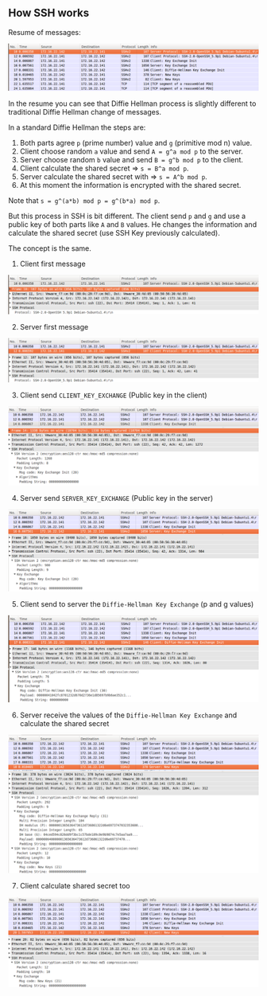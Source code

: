 ## How SSH works

Resume of messages:

![](../../assets/ssh-resume.png)

In the resume you can see that Diffie Hellman process is slightly different to traditional Diffie Hellman change of messages. 

In a standard Diffie Hellman the steps are:

1. Both parts agree `p` (prime number) value and `g` (primitive mod n) value.
2. Client choose random `a` value and send `A = g^a mod p` to the server.
3. Server choose random `b` value and send `B = g^b mod p` to the client.
4. Client calculate the shared secret => `s = B^a mod p`.
5. Server calculate the shared secret with => `s = A^b mod p`.
6. At this moment the information is encrypted with the shared secret.

Note that `s = g^(a*b) mod p = g^(b*a) mod p`.

But this process in SSH is bit different. The client send `p` and `g` and use a public key of both parts like `A` and `B` values. He changes the information and calculate the shared secret (use SSH Key previously calculated).

The concept is the same.

1) Client first message

![](../../assets/ssh-1.png)

2) Server first message

![](../../assets/ssh-2.png)

3) Client send `CLIENT_KEY_EXCHANGE` (Public key in the client)

![](../../assets/ssh-3.png)

4) Server send `SERVER_KEY_EXCHANGE` (Public key in the server)

![](../../assets/ssh-4.png)

5) Client send to server the `Diffie-Hellman Key Exchange` (p and g values)

![](../../assets/ssh-5.png)

6) Server receive the values of the `Diffie-Hellman Key Exchange` and calculate the shared secret 

![](../../assets/ssh-6.png)

7) Client calculate shared secret too

![](../../assets/ssh-7.png)
